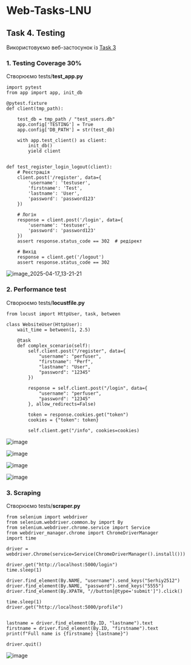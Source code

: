 # Web-Tasks-LNU

## Task 4. Testing

Використовуємо веб-застосунок із [Task 3](https://github.com/maxymfarenyk/Web-Tasks-LNU/tree/main/Task%203%20SPA_App)

### 1. Testing Coverage 30%

Створюємо tests/**test_app.py**

```
import pytest
from app import app, init_db

@pytest.fixture
def client(tmp_path):

    test_db = tmp_path / "test_users.db"
    app.config['TESTING'] = True
    app.config['DB_PATH'] = str(test_db)

    with app.test_client() as client:
        init_db()
        yield client


def test_register_login_logout(client):
    # Реєстрація
    client.post('/register', data={
        'username': 'testuser',
        'firstname': 'Test',
        'lastname': 'User',
        'password': 'password123'
    })

    # Логін
    response = client.post('/login', data={
        'username': 'testuser',
        'password': 'password123'
    })
    assert response.status_code == 302  # редірект

    # Вихід
    response = client.get('/logout')
    assert response.status_code == 302

```

![image_2025-04-17_13-21-21](https://github.com/user-attachments/assets/ccfdf647-802f-4313-8f4d-f638b1c8dc98)


### 2. Performance test

Створюємо tests/**locustfile.py**

```
from locust import HttpUser, task, between

class WebsiteUser(HttpUser):
    wait_time = between(1, 2.5)

    @task
    def complex_scenario(self):
        self.client.post("/register", data={
            "username": "perfuser",
            "firstname": "Perf",
            "lastname": "User",
            "password": "12345"
        })

        response = self.client.post("/login", data={
            "username": "perfuser",
            "password": "12345"
        }, allow_redirects=False)

        token = response.cookies.get("token")
        cookies = {"token": token}

        self.client.get("/info", cookies=cookies)
```
![image](https://github.com/user-attachments/assets/ca4caa94-ef01-47b3-bb19-52bf53c6df69)

![image](https://github.com/user-attachments/assets/9051beec-87e5-405d-9bbb-4129f4c3023c)

![image](https://github.com/user-attachments/assets/168e3a53-fca8-41da-956b-4665690288f9)

![image](https://github.com/user-attachments/assets/6ef7988f-96c2-492b-8020-4d0f2b4ec6de)

### 3. Scraping

Створюємо tests/**scraper.py**

```
from selenium import webdriver
from selenium.webdriver.common.by import By
from selenium.webdriver.chrome.service import Service
from webdriver_manager.chrome import ChromeDriverManager
import time

driver = webdriver.Chrome(service=Service(ChromeDriverManager().install()))

driver.get("http://localhost:5000/login")
time.sleep(1)

driver.find_element(By.NAME, "username").send_keys("Serhiy2512")
driver.find_element(By.NAME, "password").send_keys("5555")
driver.find_element(By.XPATH, "//button[@type='submit']").click()

time.sleep(1)
driver.get("http://localhost:5000/profile")


lastname = driver.find_element(By.ID, "lastname").text
firstname = driver.find_element(By.ID, "firstname").text
print(f"Full name is {firstname} {lastname}")

driver.quit()
```

![image](https://github.com/user-attachments/assets/a7344238-35b8-43ce-9c38-32b60f73f0b8)
